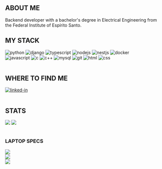  ##  ABOUT ME

Backend developer with a bachelor's degree in Electrical Engineering from the Federal Institute of Espírito Santo.
<br>

##  MY STACK

<div>
<img alt="python" src="https://img.shields.io/badge/Python-191622?style=for-the-badge&logo=python&logoColor=brightgreen" />
<img alt="django" src="https://img.shields.io/badge/Django-191622?style=for-the-badge&logo=django&logoColor=brightgreen" />
<img alt="typescript" src="https://img.shields.io/badge/typescript-191622?style=for-the-badge&logo=typescript&logoColor=brightgreen" />
<img alt="nodejs" src="https://img.shields.io/badge/Node.js-191622?style=for-the-badge&logo=nodedotjs&logoColor=brightgreen" />
<img alt="nestjs" src="https://img.shields.io/badge/NestJS-191622?style=for-the-badge&logo=nestjs&logoColor=brightgreen" />
<img alt="docker" src="https://img.shields.io/badge/Docker-191622?style=for-the-badge&logo=docker&logoColor=brightgreen" /> 
<br> 
<img alt="javascript" src="https://img.shields.io/badge/Javascript-191622?style=for-the-badge&logo=javascript&logoColor=brightgreen" />
<img alt="c" src="https://img.shields.io/badge/C-191622?style=for-the-badge&logo=c&logoColor=brightgreen" />
<img alt="c++" src="https://img.shields.io/badge/C++-191622?style=for-the-badge&logo=cplusplus&logoColor=brightgreen" />
<img alt="mysql" src="https://img.shields.io/badge/MySQL-191622?style=for-the-badge&logo=mysql&logoColor=brightgreen" />
<img alt="git" src="https://img.shields.io/badge/Git-191622?style=for-the-badge&logo=git&logoColor=brightgreen" />
<img alt="html" src="https://img.shields.io/badge/Html-191622?style=for-the-badge&logo=html5&logoColor=brightgreen" />
<img alt="css" src="https://img.shields.io/badge/Css-191622?style=for-the-badge&logo=css3&logoColor=brightgreen" />
</div>
<br>

##  WHERE TO FIND ME
<div>
<a href="https://www.linkedin.com/in/jhonatan-gratieri-simoni/"><img alt="linked-in" src="https://img.shields.io/badge/linkedin-191622?&style=for-the-badge&logo=linkedin&logoColor=brightgreen" /></a>
<!-- <a href="https://pt.stackoverflow.com/users/283877/jhonatan-gratieri-simoni"><img alt="stack-overflow" src="https://img.shields.io/badge/stack%20overflow-191622?logo=stack-overflow&logoColor=brightgreen&style=for-the-badge" /></a> -->
</div>
<br>

##  STATS
<div>
<img src="https://github-readme-stats.vercel.app/api?username=jhonegratieri&count_private=true&show_icons=true&theme=chartreuse-dark&hide_border=true" /> 
<img src="https://github-readme-stats.vercel.app/api/top-langs/?username=jhonegratieri&count_private=true&show_icons=true&theme=chartreuse-dark&hide_border=true&layout=compact" />
<!-- <img src="https://github-profile-summary-cards.vercel.app/api/cards/profile-details?username=jhonegratieri&theme=solarized_dark" /> -->
</div>
<br>

### LAPTOP SPECS
<div>
<img src="https://img.shields.io/badge/AMD_Ryzen_5_5500G-191622?style=for-the-badge&logo=amd&logoColor=brightgreen" />
</br>
<img src="https://img.shields.io/badge/Lenovo_IdeaPad_i3-191622?style=for-the-badge&logo=lenovo&logoColor=brightgreen" />
</br>
<!-- <img src="https://img.shields.io/badge/Windows_10-191622?style=for-the-badge&logo=windows&logoColor=brightgreen" />
</br> -->
<img src="https://img.shields.io/badge/Pop!OS-191622?style=for-the-badge&logo=popos&logoColor=brightgreen" />
</br>
</div>
